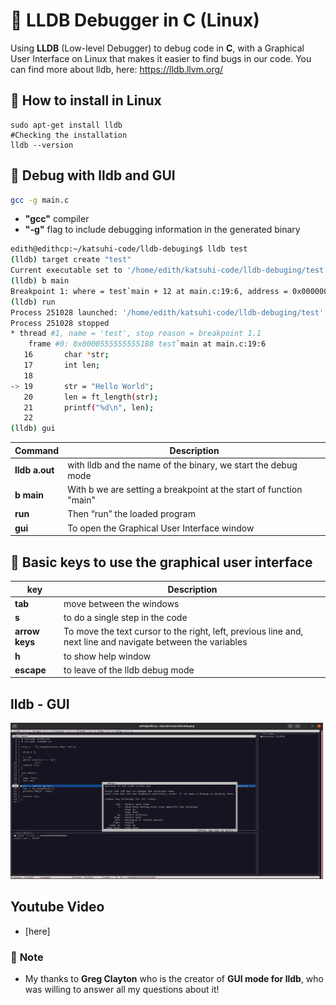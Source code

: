 # :dart: **LLDB Debugger in C (Linux)**
Using **LLDB** (Low-level Debugger)  to debug code in **C**, with a Graphical User Interface on Linux that makes it easier to find bugs in our code.
You can find more about lldb, here: https://lldb.llvm.org/

## :page_facing_up: **How to install in Linux**
```console
sudo apt-get install lldb
#Checking the installation
lldb --version
```

## :feet: **Debug with lldb and GUI**
```bash
gcc -g main.c
```
* **"gcc"** compiler
* **"-g"** flag to include debugging information in the generated binary

```bash
edith@edithcp:~/katsuhi-code/lldb-debuging$ lldb test 
(lldb) target create "test"
Current executable set to '/home/edith/katsuhi-code/lldb-debuging/test' (x86_64).
(lldb) b main
Breakpoint 1: where = test`main + 12 at main.c:19:6, address = 0x0000000000001188
(lldb) run
Process 251028 launched: '/home/edith/katsuhi-code/lldb-debuging/test' (x86_64)
Process 251028 stopped
* thread #1, name = 'test', stop reason = breakpoint 1.1
    frame #0: 0x0000555555555188 test`main at main.c:19:6
   16  		char *str;
   17  		int len;
   18  	
-> 19  		str = "Hello World";
   20  		len = ft_length(str);
   21  		printf("%d\n", len);
   22  		
(lldb) gui
```

| **Command** | **Description** |
| ------------- | ------------- |
| **lldb a.out**  | with lldb and the name of the binary, we start the debug mode  |
| **b main**  | With b we are setting a breakpoint at the start of function "main"  |
| **run** | Then  “run” the loaded program |
| **gui** | To open the Graphical User Interface window |



## :raising_hand: **Basic keys to use the graphical user interface**

| **key** | **Description** |
|-------------|-----------------|
| **tab** | move between the windows |
| **s** | to do a single step in the code |
| **arrow keys** | To move the text cursor to the right, left, previous line and, next line and navigate between the variables |
| **h** | to show help window |
| **escape** | to leave of the lldb debug mode |


## **lldb - GUI**
<img src="lldb-debugger/img/lldb-gui.png" width="500" height="250"/>


## **Youtube Video**
- [here]

### :clap: **Note**
- My thanks to **Greg Clayton**  who is the creator of **GUI mode for lldb**, who was willing to answer all my questions about it!